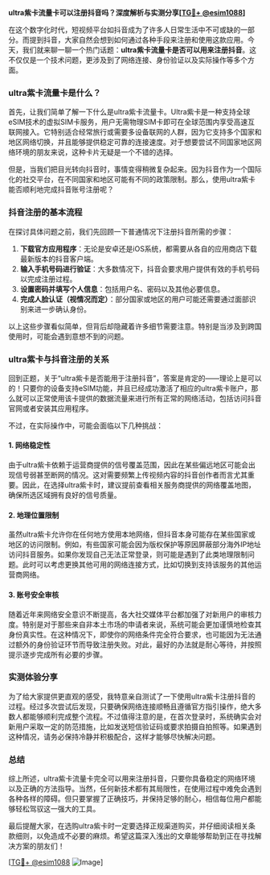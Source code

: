 **ultra紫卡流量卡可以注册抖音吗？深度解析与实测分享[[TG💪+ @esim1088](https://t.me/s/esim1088)]**

在这个数字化时代，短视频平台如抖音成为了许多人日常生活中不可或缺的一部分。而提到抖音，大家自然会想到如何通过各种手段来注册和使用这款应用。今天，我们就来聊一聊一个热门话题：**ultra紫卡流量卡是否可以用来注册抖音**。这不仅仅是一个技术问题，更涉及到了网络连接、身份验证以及实际操作等多个方面。

### ultra紫卡流量卡是什么？

首先，让我们简单了解一下什么是ultra紫卡流量卡。Ultra紫卡是一种支持全球eSIM技术的虚拟SIM卡服务，用户无需物理SIM卡即可在全球范围内享受高速互联网接入。它特别适合经常旅行或需要多设备联网的人群，因为它支持多个国家和地区网络切换，并且能够提供稳定可靠的连接速度。对于想要尝试不同国家地区网络环境的朋友来说，这种卡片无疑是一个不错的选择。

但是，当我们把目光转向抖音时，事情变得稍微复杂起来。因为抖音作为一个国际化的社交平台，在不同国家和地区可能有不同的政策限制。那么，使用ultra紫卡能否顺利地完成抖音账号注册呢？

### 抖音注册的基本流程

在探讨具体问题之前，我们先回顾一下普通情况下注册抖音所需的步骤：

1. **下载官方应用程序**：无论是安卓还是iOS系统，都需要从各自的应用商店下载最新版本的抖音客户端。
2. **输入手机号码进行验证**：大多数情况下，抖音会要求用户提供有效的手机号码以完成注册过程。
3. **设置密码并填写个人信息**：包括用户名、密码以及其他必要信息。
4. **完成人脸认证（视情况而定）**：部分国家或地区的用户可能还需要通过面部识别来进一步确认身份。

以上这些步骤看似简单，但背后却隐藏着许多细节需要注意。特别是当涉及到跨国使用时，可能会遇到意想不到的问题。

### ultra紫卡与抖音注册的关系

回到正题，关于“ultra紫卡是否能用于注册抖音”，答案是肯定的——理论上是可以的！只要你的设备支持eSIM功能，并且已经成功激活了相应的ultra紫卡账户，那么就可以正常使用该卡提供的数据流量来进行所有正常的网络活动，包括访问抖音官网或者安装其应用程序。

不过，在实际操作中，可能会面临以下几种挑战：

#### 1. 网络稳定性
由于ultra紫卡依赖于运营商提供的信号覆盖范围，因此在某些偏远地区可能会出现信号弱甚至断网的情况。这对需要频繁上传视频内容的抖音创作者而言尤其重要。因此，在选择ultra紫卡时，建议提前查看相关服务商提供的网络覆盖地图，确保所选区域拥有良好的信号质量。

#### 2. 地理位置限制
虽然ultra紫卡允许你在任何地方使用本地网络，但抖音本身可能存在某些国家或地区的访问限制。例如，有些国家可能会因为版权保护等原因屏蔽部分海外IP地址访问抖音服务。如果你发现自己无法正常登录，则可能是遇到了此类地理限制问题。此时可以考虑更换其他可用的网络连接方式，比如切换到支持该服务的其他运营商网络。

#### 3. 账号安全审核
随着近年来网络安全意识不断提高，各大社交媒体平台都加强了对新用户的审核力度。特别是对于那些来自非本土市场的申请者来说，系统可能会更加谨慎地检查其身份真实性。在这种情况下，即使你的网络条件完全符合要求，也可能因为无法通过额外的身份验证环节而导致注册失败。对此，最好的办法就是耐心等待，并按照提示逐步完成所有必要的步骤。

### 实测体验分享

为了给大家提供更直观的感受，我特意亲自测试了一下使用ultra紫卡注册抖音的过程。经过多次尝试后发现，只要确保网络连接顺畅且遵循官方指引操作，绝大多数人都能够顺利完成整个流程。不过值得注意的是，在首次登录时，系统确实会对新用户采取一定的防范措施，比如发送短信验证码或要求拍摄自拍照等。如果遇到这种情况，请务必保持冷静并积极配合，这样才能够尽快解决问题。

### 总结

综上所述，ultra紫卡流量卡完全可以用来注册抖音，只要你具备稳定的网络环境以及正确的方法指导。当然，任何新技术都有其局限性，在使用过程中难免会遇到各种各样的障碍。但只要掌握了正确技巧，并保持足够的耐心，相信每位用户都能够轻松驾驭这一强大的工具。

最后提醒大家，在选购ultra紫卡时一定要选择正规渠道购买，并仔细阅读相关条款细则，以免造成不必要的麻烦。希望这篇深入浅出的文章能够帮助到正在寻找解决方案的朋友们！

[[TG💪+ @esim1088](https://t.me/s/esim1088) ![Image](https://i.postimg.cc/4NQfJmqS/Snipaste-2025-05-13-00-14-12.png)]